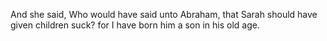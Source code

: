 And she said, Who would have said unto Abraham, that Sarah should have given children suck? for I have born him a son in his old age.
